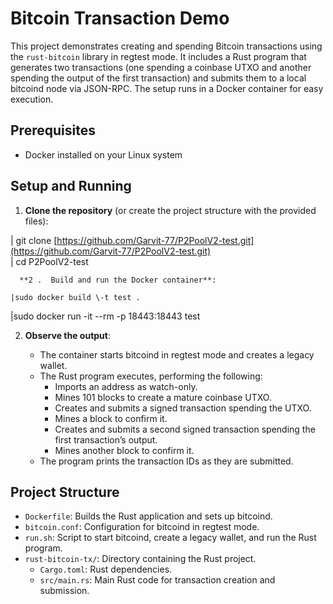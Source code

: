 
# **Bitcoin Transaction Demo**

This project demonstrates creating and spending Bitcoin transactions using the `rust-bitcoin` library in regtest mode. It includes a Rust program that generates two transactions (one spending a coinbase UTXO and another spending the output of the first transaction) and submits them to a local bitcoind node via JSON-RPC. The setup runs in a Docker container for easy execution.

## **Prerequisites**

* Docker installed on your Linux system

## **Setup and Running**

1. **Clone the repository** (or create the project structure with the provided files):

 	  
| git clone [https://github.com/Garvit-77/P2PoolV2-test.git](https://github.com/Garvit-77/P2PoolV2-test.git)  
| cd P2PoolV2-test

      **2 .  Build and run the Docker container**:

	|sudo docker build \-t test .  
|sudo docker run \-it \--rm \-p 18443:18443 test

2. **Observe the output**:

   * The container starts bitcoind in regtest mode and creates a legacy wallet.  
   * The Rust program executes, performing the following:  
     * Imports an address as watch-only.  
     * Mines 101 blocks to create a mature coinbase UTXO.  
     * Creates and submits a signed transaction spending the UTXO.  
     * Mines a block to confirm it.  
     * Creates and submits a second signed transaction spending the first transaction’s output.  
     * Mines another block to confirm it.  
   * The program prints the transaction IDs as they are submitted.

## **Project Structure**

* `Dockerfile`: Builds the Rust application and sets up bitcoind.  
* `bitcoin.conf`: Configuration for bitcoind in regtest mode.  
* `run.sh`: Script to start bitcoind, create a legacy wallet, and run the Rust program.  
* `rust-bitcoin-tx/`: Directory containing the Rust project.  
  * `Cargo.toml`: Rust dependencies.  
  * `src/main.rs`: Main Rust code for transaction creation and submission.
